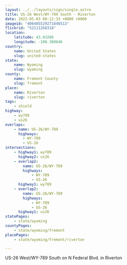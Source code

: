 ```yaml
---
layout: ../../layouts/sign/single.astro
title: US-26 West/WY-789 South - Riverton
date: 2022-05-03 08:12:33 +0000 +0000
imageid: "406405529271848513"
flickrid: "52111268318"
location:
    latitude: 43.03206
    longitude: -108.380646
country:
    name: United States
    slug: united-states
state:
    name: Wyoming
    slug: wyoming
county:
    name: Fremont County
    slug: fremont
place:
    name: Riverton
    slug: riverton
tags:
    - shield
highway:
    - wy789
    - us26
overlaps:
    - name: US-26/WY-789
      highways:
        - WY-789
        - US-26
intersections:
    - highway1: wy789
      highway2: us26
    - overlap2:
        name: US-26/WY-789
        highways:
            - WY-789
            - US-26
      highway1: wy789
    - overlap2:
        name: US-26/WY-789
        highways:
            - WY-789
            - US-26
      highway1: us26
statePages:
    - state/wyoming
countyPages:
    - state/wyoming/fremont
placePages:
    - state/wyoming/fremont/riverton

---
```

US-26 West/WY-789 South on N Federal Blvd. in Riverton